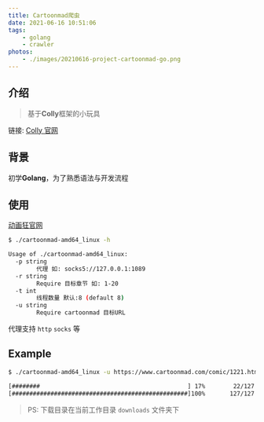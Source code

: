 ```yaml
---
title: Cartoonmad爬虫
date: 2021-06-16 10:51:06
tags:
    - golang
    - crawler
photos:
    - ./images/20210616-project-cartoonmad-go.png
---
```


## 介绍

> 基于**Colly**框架的小玩具

链接: [Colly 官网](http://go-colly.org/)

## 背景

初学**Golang**，为了熟悉语法与开发流程

## 使用

[动画狂官网](https://cartoonmad.com/)

```bash
$ ./cartoonmad-amd64_linux -h

Usage of ./cartoonmad-amd64_linux:
  -p string
    	代理 如: socks5://127.0.0.1:1089
  -r string
    	Require 目标章节 如: 1-20
  -t int
    	线程数量 默认:8 (default 8)
  -u string
    	Require cartoonmad 目标URL
```

代理支持 `http` `socks` 等

## Example

```bash
$ ./cartoonmad-amd64_linux -u https://www.cartoonmad.com/comic/1221.html -r 1-3 -t 16

[########                                          ] 17%        22/127
[##################################################]100%       127/127
```

> PS: 下载目录在当前工作目录 `downloads` 文件夹下  